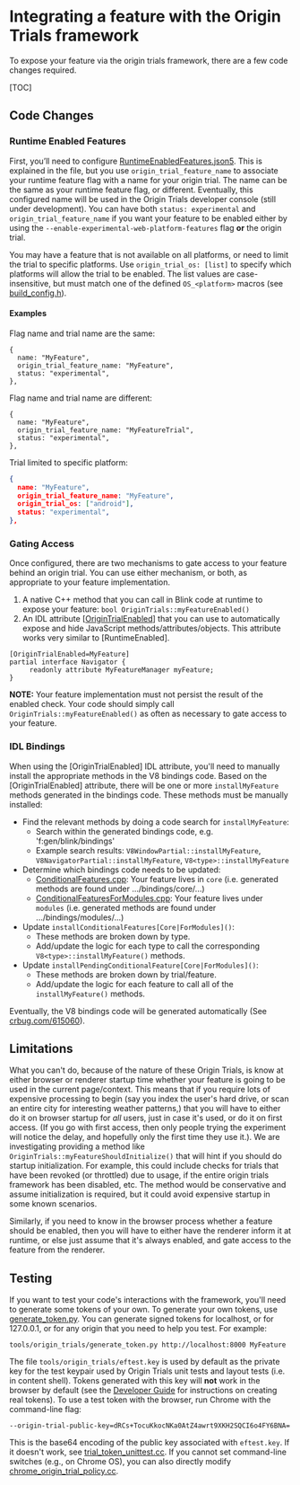 # Integrating a feature with the Origin Trials framework

To expose your feature via the origin trials framework, there are a few code
changes required.

[TOC]

## Code Changes

### Runtime Enabled Features

First, you’ll need to configure [RuntimeEnabledFeatures.json5]. This is
explained in the file, but you use `origin_trial_feature_name` to associate your
runtime feature flag with a name for your origin trial.  The name can be the
same as your runtime feature flag, or different.  Eventually, this configured
name will be used in the Origin Trials developer console (still under
development). You can have both `status: experimental` and
`origin_trial_feature_name` if you want your feature to be enabled either by
using the `--enable-experimental-web-platform-features` flag **or** the origin
trial.

You may have a feature that is not available on all platforms, or need to limit
the trial to specific platforms. Use `origin_trial_os: [list]` to specify which
platforms will allow the trial to be enabled. The list values are case-
insensitive, but must match one of the defined `OS_<platform>` macros (see
[build_config.h]).

#### Examples

Flag name and trial name are the same:
```
{
  name: "MyFeature",
  origin_trial_feature_name: "MyFeature",
  status: "experimental",
},
```
Flag name and trial name are different:
```
{
  name: "MyFeature",
  origin_trial_feature_name: "MyFeatureTrial",
  status: "experimental",
},
```
Trial limited to specific platform:
``` json
{
  name: "MyFeature",
  origin_trial_feature_name: "MyFeature",
  origin_trial_os: ["android"],
  status: "experimental",
},
```

### Gating Access

Once configured, there are two mechanisms to gate access to your feature behind
an origin trial. You can use either mechanism, or both, as appropriate to your
feature implementation.

1. A native C++ method that you can call in Blink code at runtime to expose your
    feature: `bool OriginTrials::myFeatureEnabled()`
2. An IDL attribute \[[OriginTrialEnabled]\] that you can use to automatically
    expose and hide JavaScript methods/attributes/objects. This attribute works
    very similar to \[RuntimeEnabled\].
```
[OriginTrialEnabled=MyFeature]
partial interface Navigator {
     readonly attribute MyFeatureManager myFeature;
}
```

**NOTE:** Your feature implementation must not persist the result of the enabled
check. Your code should simply call `OriginTrials::myFeatureEnabled()` as often
as necessary to gate access to your feature.

### IDL Bindings

When using the \[OriginTrialEnabled\] IDL attribute, you'll need to manually
install the appropriate methods in the V8 bindings code. Based on the
\[OriginTrialEnabled\] attribute, there will be one or more `installMyFeature`
methods generated in the bindings code. These methods must be manually
installed:

- Find the relevant methods by doing a code search for `installMyFeature`:
    - Search within the generated bindings code, e.g. 'f:gen/blink/bindings'
    - Example search results: `V8WindowPartial::installMyFeature`,
      `V8NavigatorPartial::installMyFeature`, `V8<type>::installMyFeature`
- Determine which bindings code needs to be updated:
    - [ConditionalFeatures.cpp]: Your feature lives in `core` (i.e. generated
      methods are found under .../bindings/core/...)
    - [ConditionalFeaturesForModules.cpp]: Your feature lives under `modules`
      (i.e. generated methods are found under .../bindings/modules/...)
- Update `installConditionalFeatures[Core|ForModules]()`:
    - These methods are broken down by type.
    - Add/update the logic for each type to call the corresponding
      `V8<type>::installMyFeature()` methods.
- Update `installPendingConditionalFeature[Core|ForModules]()`:
    - These methods are broken down by trial/feature.
    - Add/update the logic for each feature to call all of the
     `installMyFeature()` methods.

Eventually, the V8 bindings code will be generated automatically (See
[crbug.com/615060]).


## Limitations

What you can't do, because of the nature of these Origin Trials, is know at
either browser or renderer startup time whether your feature is going to be used
in the current page/context. This means that if you require lots of expensive
processing to begin (say you index the user's hard drive, or scan an entire city
for interesting weather patterns,) that you will have to either do it on browser
startup for *all* users, just in case it's used, or do it on first access. (If
you go with first access, then only people trying the experiment will notice the
delay, and hopefully only the first time they use it.). We are investigating
providing a method like `OriginTrials::myFeatureShouldInitialize()` that will
hint if you should do startup initialization.  For example, this could include
checks for trials that have been revoked (or throttled) due to usage, if the
entire origin trials framework has been disabled, etc.  The method would be
conservative and assume initialization is required, but it could avoid expensive
startup in some known scenarios.

Similarly, if you need to know in the browser process whether a feature should
be enabled, then you will have to either have the renderer inform it at runtime,
or else just assume that it's always enabled, and gate access to the feature
from the renderer.

## Testing

If you want to test your code's interactions with the framework, you'll need to
generate some tokens of your own. To generate your own tokens, use
[generate_token.py]. You can generate signed tokens for localhost, or for
127.0.0.1, or for any origin that you need to help you test. For example:

```
tools/origin_trials/generate_token.py http://localhost:8000 MyFeature
```

The file `tools/origin_trials/eftest.key` is used by default as the private key
for the test keypair used by Origin Trials unit tests and layout tests (i.e. in
content shell). Tokens generated with this key will **not** work in the browser
by default (see the [Developer Guide] for instructions on creating real tokens).
To use a test token with the browser, run Chrome with the command-line flag:

```
--origin-trial-public-key=dRCs+TocuKkocNKa0AtZ4awrt9XKH2SQCI6o4FY6BNA=
```

This is the base64 encoding of the public key associated with `eftest.key`. If
it doesn't work, see [trial_token_unittest.cc]. If you cannot set command-line
switches (e.g., on Chrome OS), you can also directly modify
[chrome_origin_trial_policy.cc].

[build_config.h]: /build/build_config.h
[chrome_origin_trial_policy.cc]: /chrome/common/origin_trials/chrome_origin_trial_policy.cc
[crbug.com/615060]: https://bugs.chromium.org/p/chromium/issues/detail?id=615060
[ConditionalFeatures.cpp]: /third_party/WebKit/Source/bindings/core/v8/ConditionalFeatures.cpp
[ConditionalFeaturesForModules.cpp]: /third_party/WebKit/Source/bindings/modules/v8/ConditionalFeaturesForModules.cpp
[generate_token.py]: /tools/origin_trials/generate_token.py
[Developer Guide]: https://github.com/jpchase/OriginTrials/blob/gh-pages/developer-guide.md
[OriginTrialEnabled]: /third_party/WebKit/Source/bindings/IDLExtendedAttributes.md#_OriginTrialEnabled_i_m_a_c_
[RuntimeEnabledFeatures.json5]: /third_party/WebKit/Source/platform/RuntimeEnabledFeatures.json5
[trial_token_unittest.cc]: /content/common/origin_trials/trial_token_unittest.cc
